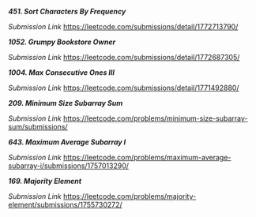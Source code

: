***451. Sort Characters By Frequency***

*Submission Link*
https://leetcode.com/submissions/detail/1772713790/



***1052. Grumpy Bookstore Owner***

*Submission Link*
https://leetcode.com/submissions/detail/1772687305/



***1004. Max Consecutive Ones III***

*Submission Link*
https://leetcode.com/submissions/detail/1771492880/



***209. Minimum Size Subarray Sum***

*Submission Link*
https://leetcode.com/problems/minimum-size-subarray-sum/submissions/



***643. Maximum Average Subarray I***

*Submission Link*
https://leetcode.com/problems/maximum-average-subarray-i/submissions/1757013290/



***169. Majority Element***

*Submission Link*
https://leetcode.com/problems/majority-element/submissions/1755730272/
